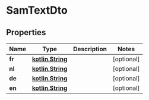 # SamTextDto

## Properties
Name | Type | Description | Notes
------------ | ------------- | ------------- | -------------
**fr** | [**kotlin.String**](.md) |  |  [optional]
**nl** | [**kotlin.String**](.md) |  |  [optional]
**de** | [**kotlin.String**](.md) |  |  [optional]
**en** | [**kotlin.String**](.md) |  |  [optional]
